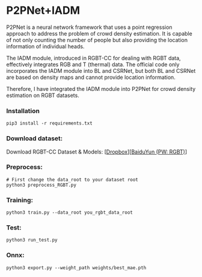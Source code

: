# P2PNet+IADM

P2PNet is a neural network framework that uses a point regression approach to address the problem of crowd density estimation. It is capable of not only counting the number of people but also providing the location information of individual heads.

The IADM module, introduced in RGBT-CC for dealing with RGBT data, effectively integrates RGB and T (thermal) data. The official code only incorporates the IADM module into BL and CSRNet, but both BL and CSRNet are based on density maps and cannot provide location information.

Therefore, I have integrated the IADM module into P2PNet for crowd density estimation on RGBT datasets.


### Installation
```
pip3 install -r requirements.txt
```

### Download dataset:
Download RGBT-CC Dataset & Models: [<a href="https://www.dropbox.com/sh/o4ww2f5tv3nay9n/AAA4CfVMTZcdwsFxFlhwDsSba?dl=0">Dropbox</a>][<a href="https://pan.baidu.com/s/1ui265kpRGIpTu9kLQrEYgA">BaiduYun (PW: RGBT)</a>]

### Preprocess:
```
# First change the data_root to your dataset root
python3 preprocess_RGBT.py
```

### Training:
```
python3 train.py --data_root you_rgbt_data_root
```

### Test:
```
python3 run_test.py
```

### Onnx:
```
python3 export.py --weight_path weights/best_mae.pth
```
